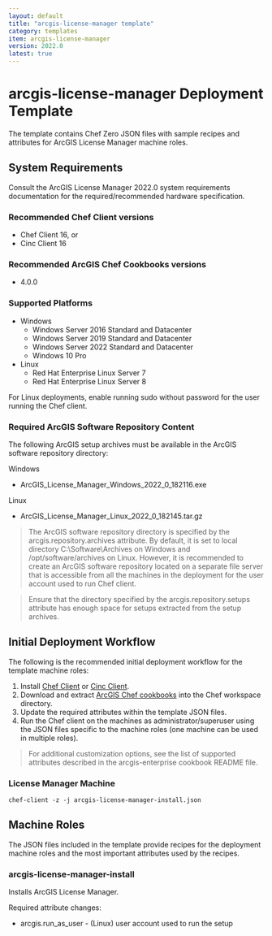 ```yaml
---
layout: default
title: "arcgis-license-manager template"
category: templates
item: arcgis-license-manager
version: 2022.0
latest: true
---
```


# arcgis-license-manager Deployment Template

The template contains Chef Zero JSON files with sample recipes and attributes for ArcGIS License Manager machine roles.

## System Requirements

Consult the ArcGIS License Manager 2022.0 system requirements documentation for the required/recommended hardware specification.

### Recommended Chef Client versions

* Chef Client 16, or
* Cinc Client 16

### Recommended ArcGIS Chef Cookbooks versions

* 4.0.0

### Supported Platforms

* Windows
  * Windows Server 2016 Standard and Datacenter
  * Windows Server 2019 Standard and Datacenter
  * Windows Server 2022 Standard and Datacenter  
  * Windows 10 Pro
* Linux
  * Red Hat Enterprise Linux Server 7
  * Red Hat Enterprise Linux Server 8

For Linux deployments, enable running sudo without password for the user running the Chef client.

### Required ArcGIS Software Repository Content

The following ArcGIS setup archives must be available in the ArcGIS software repository directory:

Windows

* ArcGIS_License_Manager_Windows_2022_0_182116.exe

Linux

* ArcGIS_License_Manager_Linux_2022_0_182145.tar.gz

> The ArcGIS software repository directory is specified by the arcgis.repository.archives attribute. By default, it is set to local directory C:\Software\Archives on Windows and /opt/software/archives on Linux. However, it is recommended to create an ArcGIS software repository located on a separate file server that is accessible from all the machines in the deployment for the user account used to run Chef client.

> Ensure that the directory specified by the arcgis.repository.setups attribute has enough space for setups extracted from the setup archives.

## Initial Deployment Workflow

The following is the recommended initial deployment workflow for the template machine roles:

1. Install [Chef Client](https://docs.chef.io/chef_install_script/) or [Cinc Client](https://cinc.sh/start/client/).
2. Download and extract [ArcGIS Chef cookbooks](https://github.com/Esri/arcgis-cookbook/releases) into the Chef workspace directory.
3. Update the required attributes within the template JSON files.
4. Run the Chef client on the machines as administrator/superuser using the JSON files specific to the machine roles (one machine can be used in multiple roles).

> For additional customization options, see the list of supported attributes described in the arcgis-enterprise cookbook README file.

### License Manager Machine

```shell
chef-client -z -j arcgis-license-manager-install.json
```

## Machine Roles

The JSON files included in the template provide recipes for the deployment machine roles and the most important attributes used by the recipes.  

### arcgis-license-manager-install

Installs ArcGIS License Manager.

Required attribute changes:

* arcgis.run_as_user - (Linux) user account used to run the setup
